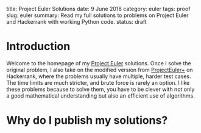 title: Project Euler Solutions
date: 9 June 2018
category: euler
tags: proof
slug: euler
summary: Read my full solutions to problems on Project Euler and Hackerrank with working Python code.
status: draft

# Introduction

Welcome to the homepage of my [Project Euler](https://projecteuler.net/) solutions.
Once I solve the original problem, I also take on the modified version from [ProjectEuler+](https://www.hackerrank.com/contests/projecteuler/challenges) on Hackerrank, where the problems usually have multiple, harder test cases.
The time limits are much stricter, and brute force is rarely an option.
I like these problems because to solve them, you have to be clever with not only a good mathematical understanding but also an efficient use of algorithms.

# Why do I publish my solutions?

